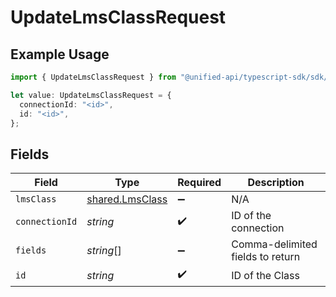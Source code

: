 # UpdateLmsClassRequest

## Example Usage

```typescript
import { UpdateLmsClassRequest } from "@unified-api/typescript-sdk/sdk/models/operations";

let value: UpdateLmsClassRequest = {
  connectionId: "<id>",
  id: "<id>",
};
```

## Fields

| Field                                                     | Type                                                      | Required                                                  | Description                                               |
| --------------------------------------------------------- | --------------------------------------------------------- | --------------------------------------------------------- | --------------------------------------------------------- |
| `lmsClass`                                                | [shared.LmsClass](../../../sdk/models/shared/lmsclass.md) | :heavy_minus_sign:                                        | N/A                                                       |
| `connectionId`                                            | *string*                                                  | :heavy_check_mark:                                        | ID of the connection                                      |
| `fields`                                                  | *string*[]                                                | :heavy_minus_sign:                                        | Comma-delimited fields to return                          |
| `id`                                                      | *string*                                                  | :heavy_check_mark:                                        | ID of the Class                                           |